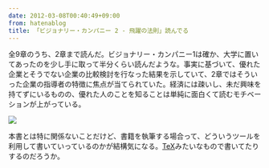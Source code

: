 ```yaml
---
date: 2012-03-08T00:40:49+09:00
from: hatenablog
title: 「ビジョナリー・カンパニー 2 - 飛躍の法則」読んでる
---
```


<p>全9章のうち、2章まで読んだ。ビジョナリー・カンパニー1は確か、大学に置いてあったのを少し手に取って半分くらい読んだような。事実に基づいて、優れた企業とそうでない企業の比較検討を行なった結果を示していて、2章ではそういった企業の指導者の特徴に焦点が当てられていた。経済には疎いし、未だ興味を持てずにいるものの、優れた人のことを知ることは単純に面白くて読むモチベーションが上がっている。</p><p><a href="http://amzn.to/wveHJ8"><img src="http://ec2.images-amazon.com/images/I/513PTG6w3vL.jpg" class="frame" /></a></p><p>本書とは特に関係ないことだけど、書籍を執筆する場合って、どういうツールを利用して書いていっているのかが結構気になる。<a class="keyword" href="http://d.hatena.ne.jp/keyword/TeX">TeX</a>みたいなもので書いてたりするのだろうか。</p>

